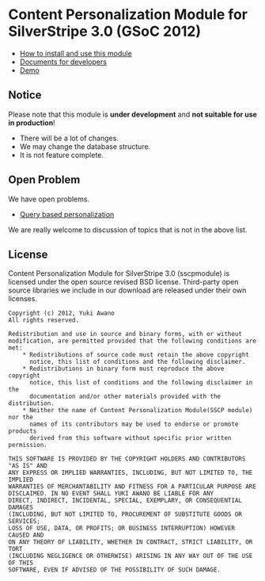 Content Personalization Module for SilverStripe 3.0 (GSoC 2012)
==========

 * [How to install and use this module](https://github.com/yukiawano/sscpmodule/blob/master/docs/getting-started/getting-started.md)
 * [Documents for developers](https://github.com/yukiawano/sscpmodule/blob/master/docs/en/index.md)
 * [Demo](http://gsoc2012ss.yaunix.com/)


## Notice

Please note that this module is **under development** and **not suitable for use in production**!

* There will be a lot of changes.
* We may change the database structure.
* It is not feature complete.

## Open Problem

We have open problems.

* [Query based personalization](https://github.com/yukiawano/sscpmodule/issues/6)

We are really welcome to discussion of topics that is not in the above list.

## License

Content Personalization Module for SilverStripe 3.0 (sscpmodule) is licensed under the open source revised BSD license.
Third-party open source libraries we include in our download are released under their own licenses.

```
Copyright (c) 2012, Yuki Awano
All rights reserved.

Redistribution and use in source and binary forms, with or without
modification, are permitted provided that the following conditions are met:
    * Redistributions of source code must retain the above copyright
      notice, this list of conditions and the following disclaimer.
    * Redistributions in binary form must reproduce the above copyright
      notice, this list of conditions and the following disclaimer in the
      documentation and/or other materials provided with the distribution.
    * Neither the name of Content Personalization Module(SSCP module) nor the
      names of its contributors may be used to endorse or promote products
      derived from this software without specific prior written permission.

THIS SOFTWARE IS PROVIDED BY THE COPYRIGHT HOLDERS AND CONTRIBUTORS "AS IS" AND
ANY EXPRESS OR IMPLIED WARRANTIES, INCLUDING, BUT NOT LIMITED TO, THE IMPLIED
WARRANTIES OF MERCHANTABILITY AND FITNESS FOR A PARTICULAR PURPOSE ARE
DISCLAIMED. IN NO EVENT SHALL YUKI AWANO BE LIABLE FOR ANY
DIRECT, INDIRECT, INCIDENTAL, SPECIAL, EXEMPLARY, OR CONSEQUENTIAL DAMAGES
(INCLUDING, BUT NOT LIMITED TO, PROCUREMENT OF SUBSTITUTE GOODS OR SERVICES;
LOSS OF USE, DATA, OR PROFITS; OR BUSINESS INTERRUPTION) HOWEVER CAUSED AND
ON ANY THEORY OF LIABILITY, WHETHER IN CONTRACT, STRICT LIABILITY, OR TORT
(INCLUDING NEGLIGENCE OR OTHERWISE) ARISING IN ANY WAY OUT OF THE USE OF THIS
SOFTWARE, EVEN IF ADVISED OF THE POSSIBILITY OF SUCH DAMAGE.
```